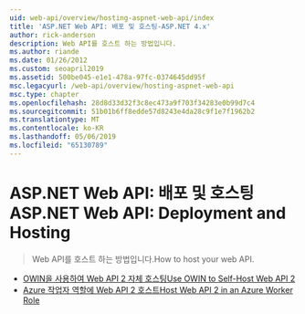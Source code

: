```yaml
---
uid: web-api/overview/hosting-aspnet-web-api/index
title: 'ASP.NET Web API: 배포 및 호스팅-ASP.NET 4.x'
author: rick-anderson
description: Web API를 호스트 하는 방법입니다.
ms.author: riande
ms.date: 01/26/2012
ms.custom: seoapril2019
ms.assetid: 500be045-e1e1-478a-97fc-0374645dd95f
msc.legacyurl: /web-api/overview/hosting-aspnet-web-api
msc.type: chapter
ms.openlocfilehash: 28d8d33d32f3c8ec473a9f703f34283e0b99d7c4
ms.sourcegitcommit: 51b01b6ff8edde57d8243e4da28c9f1e7f1962b2
ms.translationtype: MT
ms.contentlocale: ko-KR
ms.lasthandoff: 05/06/2019
ms.locfileid: "65130789"
---
```

# <a name="aspnet-web-api-deployment-and-hosting"></a><span data-ttu-id="ed657-103">ASP.NET Web API: 배포 및 호스팅</span><span class="sxs-lookup"><span data-stu-id="ed657-103">ASP.NET Web API: Deployment and Hosting</span></span>

> <span data-ttu-id="ed657-104">Web API를 호스트 하는 방법입니다.</span><span class="sxs-lookup"><span data-stu-id="ed657-104">How to host your web API.</span></span>

- [<span data-ttu-id="ed657-105">OWIN을 사용하여 Web API 2 자체 호스팅</span><span class="sxs-lookup"><span data-stu-id="ed657-105">Use OWIN to Self-Host Web API 2</span></span>](use-owin-to-self-host-web-api.md)
- [<span data-ttu-id="ed657-106">Azure 작업자 역할에 Web API 2 호스트</span><span class="sxs-lookup"><span data-stu-id="ed657-106">Host Web API 2 in an Azure Worker Role</span></span>](host-aspnet-web-api-in-an-azure-worker-role.md)
